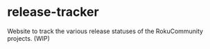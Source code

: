 # release-tracker
Website to track the various release statuses of the RokuCommunity projects. (WIP)
